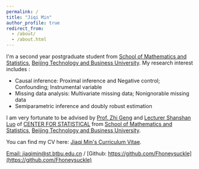 ```yaml
---
permalink: /
title: "Jiqi Min"
author_profile: true
redirect_from: 
  - /about/
  - /about.html
---
```


I'm a second year postgraduate student from [School of Mathematics and Statistics](https://stxy.btbu.edu.cn/index.htm), [Beijing Technology and Business University](https://www.btbu.edu.cn/). My research interest includes :

- Causal inference: Proximal inference and Negative control; Confounding; Instrumental variable
- Missing data analysis: Multivariate missing data; Nonignorable missing data
- Semiparametric inference and doubly robust estimation

I am very fortunate to be advised by [Prof. Zhi Geng](https://stxy.btbu.edu.cn/szdw/yytjxsz/jsyytjx/008558e34652429397cacfe1061299cc.htm) and [Lecturer Shanshan Luo](https://shanshanluo.cn/)  of [CENTER FOR STATISTICAL](https://stat-center.btbu.edu.cn/) from [School of Mathematics and Statistics](https://stat-center.btbu.edu.cn/index.htm), [Beijing Technology and Business University](https://www.btbu.edu.cn/).

You can find my CV here: [Jiaqi Min's Curriculum Vitae](../assets/Curriculum_Vitae.pdf).

[Email: jiaqimin@st.btbu.edu.cn](mailto:jiaqimin@st.btbu.edu.cn) / [Github: https://github.com/Fhoneysuckle](https://github.com/Fhoneysuckle)
